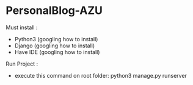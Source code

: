 # PersonalBlog-AZU

Must install :
- Python3 (googling how to install)
- Django (googling how to install)
- Have IDE (googling how to install)

Run Project :
- execute this command on root folder:
  python3 manage.py runserver
